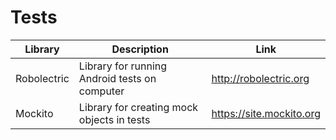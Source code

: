 # Tests

| Library | Description | Link |
| --- | --- | --- |
| Robolectric | Library for running Android tests on computer | http://robolectric.org |
| Mockito | Library for creating mock objects in tests | https://site.mockito.org |
